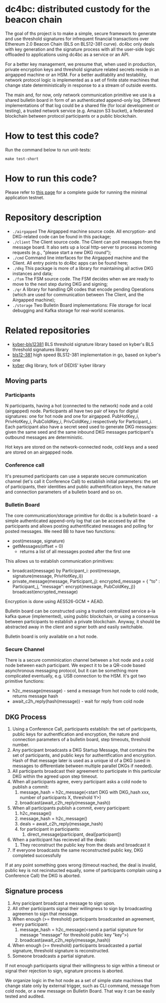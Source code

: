 # dc4bc: distributed custody for the beacon chain

The goal of ths project is to make a simple, secure framework to generate and use threshold signatures for infrequent financial transactions over Ethereum 2.0 Beacon Chain (BLS on BLS12-381 curve). dc4bc only deals with key generation and the signature process with all the user-side logic offloaded to applications using dc4bc as a service or an API.

For a better key management, we presume that, when used in production, private encryption keys and threshold signature related secrets reside in an airgapped machine or an HSM. For a better auditablity and testability, network protocol logic is implemented as a set of finite state machines that change state deterministically in response to a a stream of outside events. 

The main and, for now, only network communication primitive we use is a shared bulletin board in form of an authenticated append-only log. Different implementations of that log could be a shared file (for local development or testing), a trusted network service (e.g. Amazon S3 bucket), a federated blockchain between protocol participants or a public blockchain. 

# How to test this code?

Run the command below to run unit-tests:

```
make test-short
```

# How to run this code?

Please refer to [this page](HowTo.md) for a complete guide for running the minimal application testnet.

# Repository description

* `./airgapped` The Airgapped machine source code. All encryption- and DKG-related code can be found in this package;
* `./client` The Client source code. The Client can poll messages from the message board. It also sets up a local http-server to process incoming requests (e.g., "please start a new DKG round");
* `./cmd` Command line interfaces for the Airgapped machine and the Client. All entry points to dc4bc apps can be found here;
* `./dkg` This package is more of a library for maintaining all active DKG instances and data;
* `./fsm` The FSM source code. The FSM decides when we are ready to move to the next step during DKG and signing;
* `./qr` A library for handling QR codes that encode pending Operations (which are used for communication between The Client, and the Airgapped machine); 
* `./storage` Two Bulletin Board implementations: File storage for local debugging and Kafka storage for real-world scenarios.

# Related repositories

* [kyber-bls12381](https://github.com/depools/kyber-bls12381) BLS threshold signature library based on kyber's BLS threshold signatures library
* [bls12-381](https://github.com/depools/bls12-381) high speed BLS12-381 implementation in go, based on kyber's one
* [kyber](https://github.com/corestario/kyber/) dkg library, fork of DEDIS' kyber library

## Moving parts

### Participants 
N participants, having a hot (connected to the network) node and a cold (airgapped) node. Participants all have two pair of keys for digital signatures: one for hot node and one for airgapped. PubHotKey_i, PrivHotKey_i, PubColdKey_i, PrivColdKey_i respectively for Participant_i. Each participant also have a secret seed used to generate DKG messages: given the same seed and the same inbound DKG messages participant's outbound messages are deterministic.

Hot keys are stored on the network-connected node, cold keys and a seed are stored on an airgapped node.

### Conference call

It's presumed participants can use a separate secure communication channel (let's call it Conference Call) to establish initial parameters: the set of participants, their identities and public authentification keys, the nature and connection parameters of a bulletin board and so on.


### Bulletin Board

The core communication/storage primitive for dc4bc is a bulletin board - a simple authenticated append-only log that can be accesed by all the participants and allows posting authentificated messages and polling for posted messages. We need BB to have two functions:
- post(message, signature)
- getMessages(offset = 0)
  - returns a list of all messages posted after the first <offset> one

This allows us to establish communication primitives:

- broadcast(message) by Participant_i:
    post(message, signature(message, PrivHotKey_i))
- private_message(message, Participant_j):
    encrypted_message = { "to" : Participant_j, "message": encrypt(message, PubColdKey_j)}
    broadcast(encrypted_message)
    
Encryption is done using AES526-GCM + AEAD.

Bulletin board can be constructed using a trusted centralized service a-la kafka queue (implemented), using public blockchain, or using a consensus between participants to establish a private blockchain. Anyway, it should be abstracted away in the client and signer both and easily switchable.

Bulletin board is only available on a hot node.

### Secure Channel

There is a secure comminication channel between a hot node and a cold node between each participant. We expect it to be a QR-code based asynchronous messaging protocol, but it can be something more complicated eventually, e.g. USB connection to the HSM. It's got two primitive functions:
- h2c_message(message) - send a message from hot node to cold node, returns message hash
- await_c2h_reply(hash(message)) - wait for reply from cold node


## DKG Process

1. Using a Conference Call, participants establish: the set of participants, public keys for authentfication and encryption, the nature and connection parameters of a bulletin board, step timeouts, threshold number.
2. Any participant broadcasts a DKG Startup Message, that contains the set of participants, and public keys for authentfication and encryption. Hash of that message later is used as a unique id of a DKG (used in messages to differentiate between multiple parallel DKGs if needed).
3. All participants broadcast their agreement to participate in this particular DKG within the agreed upon step timeout.
4. When all participants agree, every participant asks a cold node to publish a commit:
   1. message_hash = h2c_message(<start DKG with DKG_hash xxx, number of participants X, threshold Y>)
   2. broadcast(await_c2h_reply(message_hash))
5. When all participants publish a commit, every participant:
   1. h2c_message(<all commits>)
   2. message_hash = h2c_message(<send deals>)
   3. deals = await_c2h_reply(message_hash)
   4. for participant in participants:
      1. direct_message(participant, deal[participant])
6. When a pariticipant has recieved all the deals:
   1. They reconstruct the public key from the deals and broadcast it
7. If everyone broadcasts the same reconstructed public key, DKG completed successfully

If at any point something goes wrong (timeout reached, the deal is invalid, public key is not recinstucted equally, some of participants complain using a Conference Call) the DKG is aborted.

## Signature process
1. Any paricipant broadcast a message to sign upon.
2. All other participants signal their willingness to sign by broadcasting agreemen to sign that message.
3. When enough (>= threshold) participants broadcasted an agreement, every participant:
   1. message_hash = h2c_message(<send a partial signature for message "message" for threshold public key "key">)
   2. broadcast(await_c2h_reply(message_hash))
4. When enough (>= threshold) participants broadcasted a partial signature, threshold signature is reconstructed.
5. Someone broadcasts a partial signature.

If not enough participants signal their willingness to sign within a timeout or signal their rejection to sign, signature process is aborted.

We organize logic in the hot node as a set of simple state machines that change state only by external trigger, such as CLI command, message from cold node, or a new message on Bulletin Board. That way it can be easily tested and audited.
